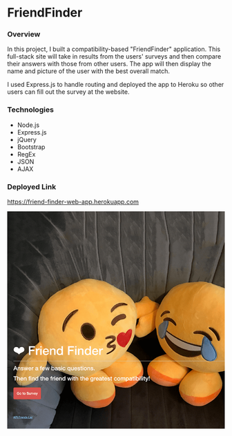 # FriendFinder

### Overview

In this project, I built a compatibility-based "FriendFinder" application. This full-stack site will take in results from the users' surveys and then compare their answers with those from other users. The app will then display the name and picture of the user with the best overall match. 

I used Express.js to handle routing and deployed the app to Heroku so other users can fill out the survey at the website.

### Technologies

* Node.js
* Express.js
* jQuery
* Bootstrap
* RegEx
* JSON
* AJAX

### Deployed Link

https://friend-finder-web-app.herokuapp.com

![FriendFinder](https://github.com/zcdev/FriendFinder/blob/master/app/public/friendfinder.png?raw=true)
